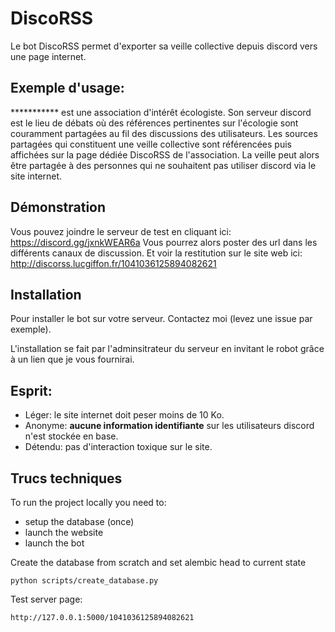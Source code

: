 # DiscoRSS

Le bot DiscoRSS permet d'exporter sa veille collective depuis discord vers une page internet.

## Exemple d'usage:

*********** est une association d'intérêt écologiste. Son serveur discord est le lieu de débats où des références pertinentes sur l'écologie sont couramment partagées au fil des discussions des utilisateurs. Les sources partagées qui constituent une veille collective sont référencées puis affichées sur la page dédiée DiscoRSS de l'association. La veille peut alors être partagée à des personnes qui ne souhaitent pas utiliser discord via le site internet.

## Démonstration

Vous pouvez joindre le serveur de test en cliquant ici: https://discord.gg/jxnkWEAR6a
Vous pourrez alors poster des url dans les différents canaux de discussion.
Et voir la restitution sur le site web ici: http://discorss.lucgiffon.fr/1041036125894082621

## Installation

Pour installer le bot sur votre serveur. Contactez moi (levez une issue par exemple).

L'installation se fait par l'adminsitrateur du serveur en invitant le robot grâce à un lien que je vous fournirai.

## Esprit:
- Léger: le site internet doit peser moins de 10 Ko.
- Anonyme: **aucune information identifiante** sur les utilisateurs discord n'est stockée en base.
- Détendu: pas d'interaction toxique sur le site.

## Trucs techniques

To run the project locally you need to:
- setup the database (once)
- launch the website
- launch the bot


Create the database from scratch and set alembic head to current state

    python scripts/create_database.py

Test server page:

    http://127.0.0.1:5000/1041036125894082621
